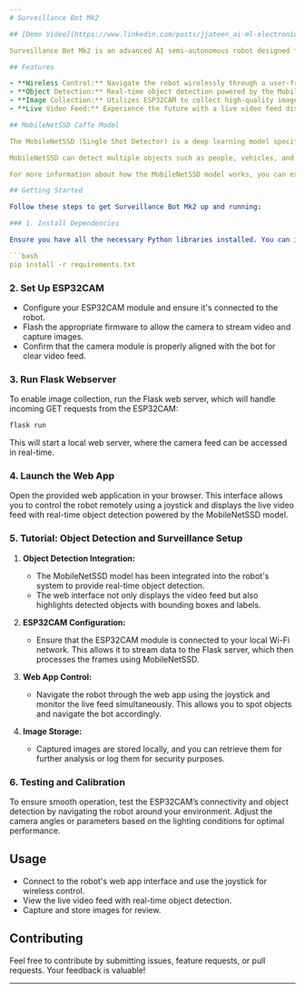 ```yaml
---
# Surveillance Bot Mk2

## [Demo Video](https://www.linkedin.com/posts/jjateen_ai-ml-electronics-activity-7143582599070818305-wCSS?utm_source=share&utm_medium=member_desktop)

Surveillance Bot Mk2 is an advanced AI semi-autonomous robot designed for cutting-edge surveillance applications. This repository contains the code and documentation for the project.

## Features

- **Wireless Control:** Navigate the robot wirelessly through a user-friendly web app joystick.
- **Object Detection:** Real-time object detection powered by the MobileNetSSD network.
- **Image Collection:** Utilizes ESP32CAM to collect high-quality images via a local Flask webserver and GET requests.
- **Live Video Feed:** Experience the future with a live video feed displaying object detection on the sleek web app interface.

## MobileNetSSD Caffe Model

The MobileNetSSD (Single Shot Detector) is a deep learning model specifically designed for efficient object detection. This network is trained using the Caffe deep learning framework, and it's optimized for embedded devices such as ESP32CAM, ensuring low-latency, real-time performance.

MobileNetSSD can detect multiple objects such as people, vehicles, and common objects, making it ideal for surveillance applications. The **MobileNetSSD_deploy.caffemodel** file contains the pre-trained model weights, while **MobileNetSSD_deploy.prototxt.txt** defines the architecture of the network.

For more information about how the MobileNetSSD model works, you can explore the [Caffe Model Zoo](https://github.com/BVLC/caffe/wiki/Model-Zoo).

## Getting Started

Follow these steps to get Surveillance Bot Mk2 up and running:

### 1. Install Dependencies

Ensure you have all the necessary Python libraries installed. You can install them from the `requirements.txt` file:

```bash
pip install -r requirements.txt
```

### 2. Set Up ESP32CAM

- Configure your ESP32CAM module and ensure it's connected to the robot.
- Flash the appropriate firmware to allow the camera to stream video and capture images.
- Confirm that the camera module is properly aligned with the bot for clear video feed.

### 3. Run Flask Webserver

To enable image collection, run the Flask web server, which will handle incoming GET requests from the ESP32CAM:

```bash
flask run
```

This will start a local web server, where the camera feed can be accessed in real-time.

### 4. Launch the Web App

Open the provided web application in your browser. This interface allows you to control the robot remotely using a joystick and displays the live video feed with real-time object detection powered by the MobileNetSSD model.

### 5. Tutorial: Object Detection and Surveillance Setup

1. **Object Detection Integration:** 
   - The MobileNetSSD model has been integrated into the robot's system to provide real-time object detection.
   - The web interface not only displays the video feed but also highlights detected objects with bounding boxes and labels.

2. **ESP32CAM Configuration:**
   - Ensure that the ESP32CAM module is connected to your local Wi-Fi network. This allows it to stream data to the Flask server, which then processes the frames using MobileNetSSD.

3. **Web App Control:**
   - Navigate the robot through the web app using the joystick and monitor the live feed simultaneously. This allows you to spot objects and navigate the bot accordingly.
   
4. **Image Storage:** 
   - Captured images are stored locally, and you can retrieve them for further analysis or log them for security purposes.

### 6. Testing and Calibration

To ensure smooth operation, test the ESP32CAM’s connectivity and object detection by navigating the robot around your environment. Adjust the camera angles or parameters based on the lighting conditions for optimal performance.

## Usage

- Connect to the robot's web app interface and use the joystick for wireless control.
- View the live video feed with real-time object detection.
- Capture and store images for review.

## Contributing

Feel free to contribute by submitting issues, feature requests, or pull requests. Your feedback is valuable!

---
```

